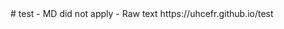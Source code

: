 <div class="card text-font">
# test  
- MD did not apply  
- Raw text
https://uhcefr.github.io/test
</div>